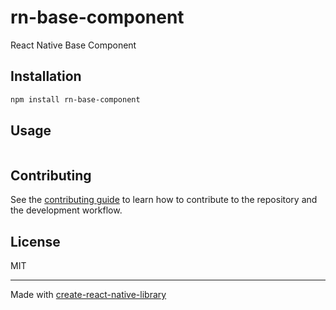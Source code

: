 # rn-base-component

React Native Base Component

## Installation

```sh
npm install rn-base-component
```

## Usage

```js

```

## Contributing

See the [contributing guide](CONTRIBUTING.md) to learn how to contribute to the repository and the development workflow.

## License

MIT

---

Made with [create-react-native-library](https://github.com/callstack/react-native-builder-bob)
